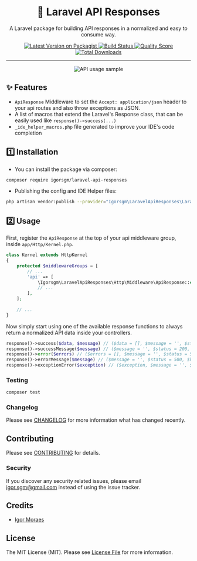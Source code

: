 <h1 align="center">📮 Laravel API Responses</h1>

<p align="center">A Laravel package for building API responses in a normalized and easy to consume way.</p>

<p align="center">
    <a href="https://packagist.org/packages/igorsgm/laravel-api-responses">
        <img src="https://img.shields.io/packagist/v/igorsgm/laravel-api-responses.svg?style=flat-square" alt="Latest Version on Packagist">
    </a>
    <a href="https://travis-ci.org/igorsgm/laravel-api-responses">
        <img src="https://img.shields.io/travis/igorsgm/laravel-api-responses/master.svg?style=flat-square" alt="Build Status">
    </a>
    <a href="https://scrutinizer-ci.com/g/igorsgm/laravel-api-responses">
        <img src="https://img.shields.io/scrutinizer/g/igorsgm/laravel-api-responses.svg?style=flat-square" alt="Quality Score">
    </a>
    <a href="https://packagist.org/packages/igorsgm/laravel-api-responses">
        <img src="https://img.shields.io/packagist/dt/igorsgm/laravel-api-responses.svg?style=flat-square" alt="Total Downloads">
    </a>
</p>

<hr/>

<p align="center">
    <img src="https://user-images.githubusercontent.com/14129843/110302972-b43f0c80-7fae-11eb-95b3-f042c8d29071.png" alt="API usage sample">
</p>

## ✨ Features

- `ApiResponse` Middleware to set the `Accept: application/json` header to your api routes and also throw exceptions as
  JSON.
- A list of macros that extend the Laravel's Response class, that can be easily used like `response()->success(...)`
- `_ide_helper_macros.php` file generated to improve your IDE's code completion

## 1️⃣ Installation

- You can install the package via composer:

```bash
composer require igorsgm/laravel-api-responses
```

- Publishing the config and IDE Helper files:

```bash
php artisan vendor:publish --provider="Igorsgm\LaravelApiResponses\LaravelApiResponsesServiceProvider"
```

## 2️⃣ Usage

First, register the `ApiResponse` at the top of your api middleware group, inside `app/Http/Kernel.php`.

``` php
class Kernel extends HttpKernel
{
    protected $middlewareGroups = [
        // ...
        'api' => [
            \Igorsgm\LaravelApiResponses\Http\Middleware\ApiResponse::class,
            // ...
        ],
    ];
    
    // ...
}
```

Now simply start using one of the available response functions to always return a normalized API data inside your controllers.
``` php
response()->success($data, $message) // ($data = [], $message = '', $status = 200, $headers = [])
response()->successMessage($message) // ($message = '', $status = 200, $headers = [])
response()->error($errors) // ($errors = [], $message = '', $status = 500, $headers = [])
response()->errorMessage($message) // ($message = '', $status = 500, $headers = [])
response()->exceptionError($exception) // ($exception, $message = '', $status = 0, $headers = [])
```

### Testing

``` bash
composer test
```

### Changelog

Please see [CHANGELOG](CHANGELOG.md) for more information what has changed recently.

## Contributing

Please see [CONTRIBUTING](CONTRIBUTING.md) for details.

### Security

If you discover any security related issues, please email igor.sgm@gmail.com instead of using the issue tracker.

## Credits

- [Igor Moraes](https://github.com/igorsgm)

## License

The MIT License (MIT). Please see [License File](LICENSE.md) for more information.
